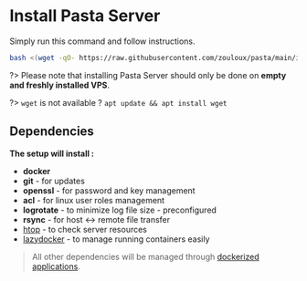 # Install Pasta Server

Simply run this command and follow instructions.

```bash
bash <(wget -qO- https://raw.githubusercontent.com/zouloux/pasta/main/install.sh)
```

?> Please note that installing Pasta Server should only be done on **empty and freshly installed VPS**.

?> `wget` is not available ? `apt update && apt install wget`


## Dependencies

**The setup will install :**
- **docker**
- **git** - for updates
- **openssl** - for password and key management
- **acl** - for linux user roles management
- **logrotate** - to minimize log file size - preconfigured
- **rsync** - for host <-> remote file transfer
- [htop](https://github.com/htop-dev/htop?tab=readme-ov-file) - to check server resources
- [lazydocker](https://github.com/jesseduffield/lazydocker) - to manage running containers easily

> All other dependencies will be managed through [dockerized applications](00.server/02.applications/0.index).
